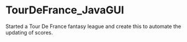 # TourDeFrance_JavaGUI
Started a Tour De France fantasy league and create this to automate the updating of scores.
